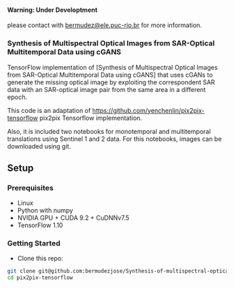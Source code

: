 #### Warning: Under Developtment
please contact with bermudez@ele.puc-rio.br for more information.

### Synthesis of Multispectral Optical Images from SAR-Optical Multitemporal Data using cGANS

TensorFlow implementation of [Synthesis of Multispectral Optical Images from SAR-Optical Multitemporal Data using cGANS] that uses cGANs to generate the missing optical image by exploiting the correspondent SAR data with an SAR-optical image pair from the same area in a different epoch.

This code is an adaptation of https://github.com/yenchenlin/pix2pix-tensorflow pix2pix Tensorflow implementation.

Also, it is included two notebooks for monotemporal and multitemporal translations using Sentinel 1 and 2 data. For this notebooks, images can be downloaded using git.

## Setup

### Prerequisites
- Linux
- Python with numpy
- NVIDIA GPU + CUDA 9.2 + CuDNNv7.5
- TensorFlow 1.10

### Getting Started
- Clone this repo:
```bash
git clone git@github.com:bermudezjose/Synthesis-of-multispectral-optical-images-from-SAR-optical-multi-temporal-data-using-cGANS.git
cd pix2pix-tensorflow
